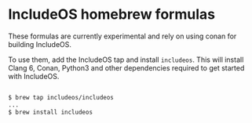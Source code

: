 # IncludeOS homebrew formulas

These formulas are currently experimental and rely on using conan for building IncludeOS.

To use them, add the IncludeOS tap and install `includeos`. This will install
Clang 6, Conan, Python3 and other dependencies required to get started with
IncludeOS.

```bash

$ brew tap includeos/includeos
...
$ brew install includeos
```

